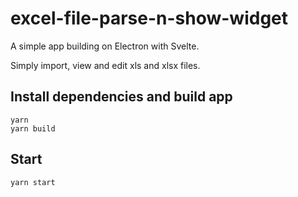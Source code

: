 # excel-file-parse-n-show-widget

A simple app building on Electron with Svelte.

Simply import, view and edit xls and xlsx files.


## Install dependencies and build app

```shell script
yarn
yarn build
```

## Start

```shell script
yarn start
```
